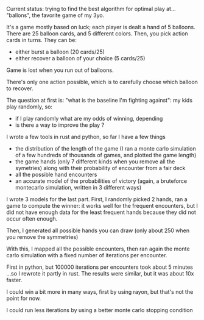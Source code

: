Current status: trying to find the best algorithm for optimal play at…
"ballons", the favorite game of my 3yo.

It's a game mostly based on luck; each player is dealt a hand of 5 balloons. There are 25 balloon cards, and 5 different colors.
Then, you pick action cards in turns. They can be:
 - either burst a balloon (20 cards/25)
 - either recover a balloon of your choice (5 cards/25)

Game is lost when you run out of balloons.

There's only one action possible, which is to carefully choose which balloon to recover.

The question at first is: "what is the baseline I'm fighting against": my kids play randomly, so:
 - if I play randomly what are my odds of winning, depending
 - is there a way to improve the play ?

I wrote a few tools in rust and python, so far I have a few things

 - the distribution of the length of the game (I ran a monte carlo simulation of a few hundreds of thousands of games, and plotted the game length)
 - the game hands (only 7 different kinds when you remove all the symetries) along with their probability of encounter from a fair deck
 - all the possible hand encounters
 - an accurate model of the probabilities of victory (again, a bruteforce montecarlo simulation, written in 3 different ways)

I wrote 3 models for the last part.
First, I randomly picked 2 hands, ran a game to compute the winner: it works well for the frequent encounters, but I did not have enough data for the least frequent hands because they did not occur often enough.

Then, I generated all possible hands you can draw (only about 250 when you remove the symmetries)

With this, I mapped all the possible encounters, then ran again the monte carlo simulation with a fixed number of iterations per encounter.

First in python, but 100000 iterations per encounters took about 5 minutes
…so I rewrote it partly in rust.
The results were similar, but it was about 10x faster.

I could win a bit more in many ways, first by using rayon, but that's not the point for now.

I could run less iterations by using a better monte carlo stopping condition

